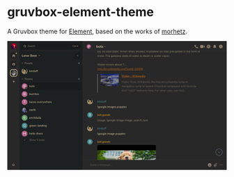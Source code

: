 # gruvbox-element-theme
A Gruvbox theme for [Element](https://element.io/), based on the works of [morhetz](https://github.com/morhetz/gruvbox).

![Screenshot of the theme](Gruvbox.png)
